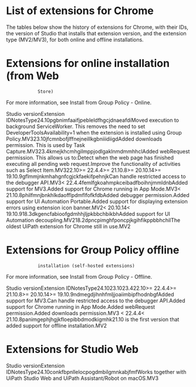 ﻿# List of extensions for Chrome

The tables below show the history of extensions for Chrome, with their IDs, the version of Studio
            that installs that extension version, and the extension type (MV2/MV3), for both online
            and offline installations.

# Extensions for online installation (from Web
                Store)

For more information, see Install from Group Policy - Online.

Studio versionExtension IDNotesType24.10pgbnimfaaifjpebleldfhgcjdnaeafdiMoved execution to background ServiceWorker.
                                    This removes the need to set
                                        DeveloperToolsAvailability=1 when the
                                    extension is installed using Group Policy.MV323.10jfcmnbofjlffnejneillkgbniiidiigdAdded downloads permission. This is used
                                    by Task Capture.MV323.4kmejkhcmhgilmppjodlgaklnmdmmhhclAdded webRequest permission. This
                                        allows us to:Detect
                                            when the web page has finished executing all pending web
                                            request.Improve
                                            the functionality of activities such as Select
                                                Item.MV322.10>= 22.4.4>= 21.10.8>= 20.10.14>= 19.10.9gflmmjnkmhahgnfcgjckfaekifpehnjkCan handle restricted access to the debugger API.MV3< 22.4.4femlfgkoahmpkceibadfboihnjmmldnbAdded support for MV3.Added support for Chrome running in App Mode.MV3< 21.10.8philfmnjbnkhlkdaofflpdmflfofkfdbAdded debugger permission.Added support for UI Automation Portable.Added support for displaying extension errors using extension
                                        icon banner.MV2< 20.10.14< 19.10.918.3dkgencfabioofgdmhhjljpkbbchbikbhAdded support for UI Automation
                                    decoupling.MV218.2dpncpimghfponcpjkgihfikppbbhchilThe oldest UiPath extension for Chrome still in
                                    use.MV2

# Extensions for Group Policy offline
                installation (self-hosted extensions)

For more information, see Install from Group Policy - Offline.

Studio versionExtension IDNotesType24.1023.1023.422.10>= 22.4.4>= 21.10.8>= 20.10.14>= 19.10.9ndmegdjihnhfmljjoaiimbipfhodnbgfAdded support for MV3.Can handle restricted access to the debugger API.Added support for Chrome running in App Mode.Added webRequest permission.Added downloads permission.MV3 < 22.4.4< 21.10.8panimgephjhgjkfloepibbdmodkigmhk21.10 is the first version that added support for offline
                                    installation.MV2

# Extensions for Studio Web

Studio versionExtension IDNotesType24.10conkfbpnllelocpogdmbilgmnkabjfmfWorks together with UiPath Studio Web and UiPath
                                    Assistant/Robot on macOS.MV3
